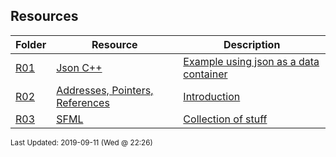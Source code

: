 ## Resources
| Folder | Resource | Description|
 | ------------|------------|------------|
 | [R01](https://github.com/rugbyprof/1063-Data-Structures/tree/master/Resources/R01) | [ Json C++ ](https://github.com/rugbyprof/1063-Data-Structures/tree/master/Resources/R01) | [ Example using json as a data container](https://github.com/rugbyprof/1063-Data-Structures/tree/master/Resources/R01) | [N/A](https://github.com/rugbyprof/1063-Data-Structures/tree/master/Resources/R01) |
 | [R02](https://github.com/rugbyprof/1063-Data-Structures/tree/master/Resources/R02) | [ Addresses, Pointers, References ](https://github.com/rugbyprof/1063-Data-Structures/tree/master/Resources/R02) | [ Introduction](https://github.com/rugbyprof/1063-Data-Structures/tree/master/Resources/R02) | [R02](https://github.com/rugbyprof/1063-Data-Structures/tree/master/Resources/R02) | [ Memory addresses](https://github.com/rugbyprof/1063-Data-Structures/tree/master/Resources/R02) | [R02](https://github.com/rugbyprof/1063-Data-Structures/tree/master/Resources/R02) | [ Pointers](https://github.com/rugbyprof/1063-Data-Structures/tree/master/Resources/R02) | [R02](https://github.com/rugbyprof/1063-Data-Structures/tree/master/Resources/R02) | [ References](https://github.com/rugbyprof/1063-Data-Structures/tree/master/Resources/R02) | [R02](https://github.com/rugbyprof/1063-Data-Structures/tree/master/Resources/R02) | [ Pointers in C/C++](https://github.com/rugbyprof/1063-Data-Structures/tree/master/Resources/R02) | [R02](https://github.com/rugbyprof/1063-Data-Structures/tree/master/Resources/R02) | [ Declaring a pointer](https://github.com/rugbyprof/1063-Data-Structures/tree/master/Resources/R02) | [R02](https://github.com/rugbyprof/1063-Data-Structures/tree/master/Resources/R02) | [ NULL](https://github.com/rugbyprof/1063-Data-Structures/tree/master/Resources/R02) | [R02](https://github.com/rugbyprof/1063-Data-Structures/tree/master/Resources/R02) | [ Pointer operators: * (dereference) and & (address of)](https://github.com/rugbyprof/1063-Data-Structures/tree/master/Resources/R02) | [R02](https://github.com/rugbyprof/1063-Data-Structures/tree/master/Resources/R02) | [ Examples](https://github.com/rugbyprof/1063-Data-Structures/tree/master/Resources/R02) | [R02](https://github.com/rugbyprof/1063-Data-Structures/tree/master/Resources/R02) | [ The `New` operator and a different approach to `pointers`:](https://github.com/rugbyprof/1063-Data-Structures/tree/master/Resources/R02) | [R02](https://github.com/rugbyprof/1063-Data-Structures/tree/master/Resources/R02) | [ Introduction](https://github.com/rugbyprof/1063-Data-Structures/tree/master/Resources/R02) | [R02](https://github.com/rugbyprof/1063-Data-Structures/tree/master/Resources/R02) | [ Declaration and Initialization](https://github.com/rugbyprof/1063-Data-Structures/tree/master/Resources/R02) | [R02](https://github.com/rugbyprof/1063-Data-Structures/tree/master/Resources/R02) | [ Pointer Dereferencing/Value Assignment](https://github.com/rugbyprof/1063-Data-Structures/tree/master/Resources/R02) | [R02](https://github.com/rugbyprof/1063-Data-Structures/tree/master/Resources/R02) | [ Pointer Arithmetic](https://github.com/rugbyprof/1063-Data-Structures/tree/master/Resources/R02) | [N/A](https://github.com/rugbyprof/1063-Data-Structures/tree/master/Resources/R02) |
 | [R03](https://github.com/rugbyprof/1063-Data-Structures/tree/master/Resources/R03) | [ SFML ](https://github.com/rugbyprof/1063-Data-Structures/tree/master/Resources/R03) | [ Collection of stuff](https://github.com/rugbyprof/1063-Data-Structures/tree/master/Resources/R03) | [N/A](https://github.com/rugbyprof/1063-Data-Structures/tree/master/Resources/R03) |

<sup>Last Updated: 2019-09-11 (Wed @ 22:26)</sup>